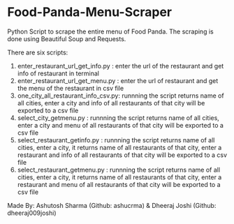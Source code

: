 # Food-Panda-Menu-Scraper
Python Script to scrape the entire menu of Food Panda.
The scraping is done using Beautiful Soup and Requests.

There are six scripts:

1. enter_restaurant_url_get_info.py   : enter the url of the restaurant and get info of restaurant in terminal
2. enter_restaurant_url_get_menu.py   : enter the url of restaurant and get the menu of the restaurant in csv file
3. one_city_all_restaurant_info_csv.py: runnning the script returns name of all cities, enter a city and info of all restaurants of that city will be exported to a csv file
4. select_city_getmenu.py             : runnning the script returns name of all cities, enter a city and menu of all restaurants of that city will be exported to a csv file
5. select_restaurant_getinfo.py       : runnning the script returns name of all cities, enter a city, it returns name of all restaurants of that city, enter a restaurant and info of all restaurants of that city will be exported to a csv file
6. select_restaurant_getmenu.py       : runnning the script returns name of all cities, enter a city, it returns name of all restaurants of that city, enter a restaurant and menu of all restaurants of that city will be exported to a csv file


Made By: Ashutosh Sharma (Github: ashucrma)   &   Dheeraj Joshi (Github: dheeraj009joshi)